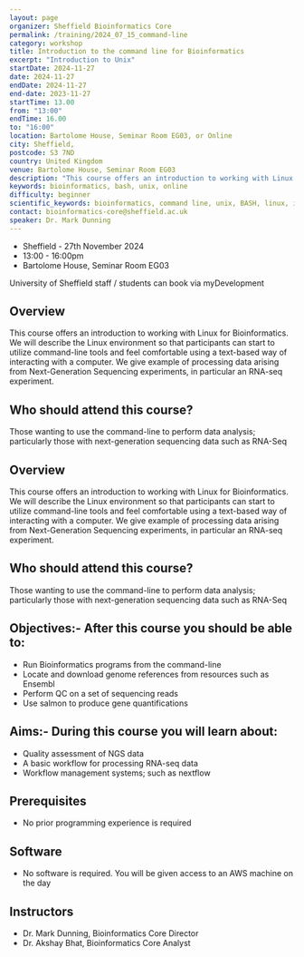 ```yaml
---
layout: page
organizer: Sheffield Bioinformatics Core
permalink: /training/2024_07_15_command-line
category: workshop
title: Introduction to the command line for Bioinformatics
excerpt: "Introduction to Unix"
startDate: 2024-11-27
date: 2024-11-27
endDate: 2024-11-27
end-date: 2023-11-27
startTime: 13.00
from: "13:00"
endTime: 16.00
to: "16:00"
location: Bartolome House, Seminar Room EG03, or Online
city: Sheffield,
postcode: S3 7ND
country: United Kingdom
venue: Bartolome House, Seminar Room EG03
description: "This course offers an introduction to working with Linux. We will describe the Linux environment so that participants can start to utilize command-line tools and feel comfortable using a text-based way of interacting with a computer. We will use a case study of dealing with next-generation sequencing data"
keywords: bioinformatics, bash, unix, online
difficulty: beginner
scientific_keywords: bioinformatics, command line, unix, BASH, linux, informatics
contact: bioinformatics-core@sheffield.ac.uk
speaker: Dr. Mark Dunning
---
```




- Sheffield - 27th November 2024
- 13:00 - 16:00pm
- Bartolome House, Seminar Room EG03

University of Sheffield staff / students can book via myDevelopment


## Overview

This course offers an introduction to working with Linux for Bioinformatics. We will describe the Linux environment so that participants can start to utilize command-line tools and feel comfortable using a text-based way of interacting with a computer. We give example of processing data arising from Next-Generation Sequencing experiments, in particular an RNA-seq experiment.



## Who should attend this course?

Those wanting to use the command-line to perform data analysis; particularly those with next-generation sequencing data such as RNA-Seq

## Overview

This course offers an introduction to working with Linux for Bioinformatics. We will describe the Linux environment so that participants can start to utilize command-line tools and feel comfortable using a text-based way of interacting with a computer. We give example of processing data arising from Next-Generation Sequencing experiments, in particular an RNA-seq experiment.

## Who should attend this course?

Those wanting to use the command-line to perform data analysis; particularly those with next-generation sequencing data such as RNA-Seq

## Objectives:- After this course you should be able to:

- Run Bioinformatics programs from the command-line
- Locate and download genome references from resources such as Ensembl
- Perform QC on a set of sequencing reads
- Use salmon to produce gene quantifications


## Aims:- During this course you will learn about:

- Quality assessment of NGS data
- A basic workflow for processing RNA-seq data
- Workflow management systems; such as nextflow


## Prerequisites

- No prior programming experience is required

## Software

- No software is required. You will be given access to an AWS machine on the day

## Instructors

- Dr. Mark Dunning, Bioinformatics Core Director
- Dr. Akshay Bhat, Bioinformatics Core Analyst

